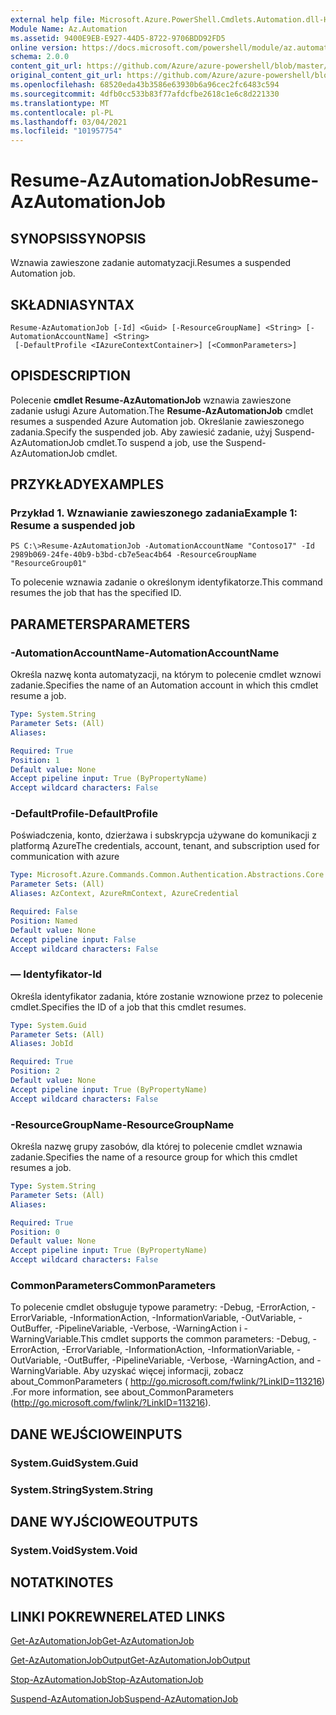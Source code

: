 ```yaml
---
external help file: Microsoft.Azure.PowerShell.Cmdlets.Automation.dll-Help.xml
Module Name: Az.Automation
ms.assetid: 9400E9EB-E927-44D5-8722-9706BDD92FD5
online version: https://docs.microsoft.com/powershell/module/az.automation/resume-azautomationjob
schema: 2.0.0
content_git_url: https://github.com/Azure/azure-powershell/blob/master/src/Automation/Automation/help/Resume-AzAutomationJob.md
original_content_git_url: https://github.com/Azure/azure-powershell/blob/master/src/Automation/Automation/help/Resume-AzAutomationJob.md
ms.openlocfilehash: 68520eda43b3586e63930b6a96cec2fc6483c594
ms.sourcegitcommit: 4dfb0cc533b83f77afdcfbe2618c1e6c8d221330
ms.translationtype: MT
ms.contentlocale: pl-PL
ms.lasthandoff: 03/04/2021
ms.locfileid: "101957754"
---
```

# <span data-ttu-id="92404-101">Resume-AzAutomationJob</span><span class="sxs-lookup"><span data-stu-id="92404-101">Resume-AzAutomationJob</span></span>

## <span data-ttu-id="92404-102">SYNOPSIS</span><span class="sxs-lookup"><span data-stu-id="92404-102">SYNOPSIS</span></span>
<span data-ttu-id="92404-103">Wznawia zawieszone zadanie automatyzacji.</span><span class="sxs-lookup"><span data-stu-id="92404-103">Resumes a suspended Automation job.</span></span>

## <span data-ttu-id="92404-104">SKŁADNIA</span><span class="sxs-lookup"><span data-stu-id="92404-104">SYNTAX</span></span>

```
Resume-AzAutomationJob [-Id] <Guid> [-ResourceGroupName] <String> [-AutomationAccountName] <String>
 [-DefaultProfile <IAzureContextContainer>] [<CommonParameters>]
```

## <span data-ttu-id="92404-105">OPIS</span><span class="sxs-lookup"><span data-stu-id="92404-105">DESCRIPTION</span></span>
<span data-ttu-id="92404-106">Polecenie **cmdlet Resume-AzAutomationJob** wznawia zawieszone zadanie usługi Azure Automation.</span><span class="sxs-lookup"><span data-stu-id="92404-106">The **Resume-AzAutomationJob** cmdlet resumes a suspended Azure Automation job.</span></span>
<span data-ttu-id="92404-107">Określanie zawieszonego zadania.</span><span class="sxs-lookup"><span data-stu-id="92404-107">Specify the suspended job.</span></span>
<span data-ttu-id="92404-108">Aby zawiesić zadanie, użyj Suspend-AzAutomationJob cmdlet.</span><span class="sxs-lookup"><span data-stu-id="92404-108">To suspend a job, use the Suspend-AzAutomationJob cmdlet.</span></span>

## <span data-ttu-id="92404-109">PRZYKŁADY</span><span class="sxs-lookup"><span data-stu-id="92404-109">EXAMPLES</span></span>

### <span data-ttu-id="92404-110">Przykład 1. Wznawianie zawieszonego zadania</span><span class="sxs-lookup"><span data-stu-id="92404-110">Example 1: Resume a suspended job</span></span>
```
PS C:\>Resume-AzAutomationJob -AutomationAccountName "Contoso17" -Id 2989b069-24fe-40b9-b3bd-cb7e5eac4b64 -ResourceGroupName "ResourceGroup01"
```

<span data-ttu-id="92404-111">To polecenie wznawia zadanie o określonym identyfikatorze.</span><span class="sxs-lookup"><span data-stu-id="92404-111">This command resumes the job that has the specified ID.</span></span>

## <span data-ttu-id="92404-112">PARAMETERS</span><span class="sxs-lookup"><span data-stu-id="92404-112">PARAMETERS</span></span>

### <span data-ttu-id="92404-113">-AutomationAccountName</span><span class="sxs-lookup"><span data-stu-id="92404-113">-AutomationAccountName</span></span>
<span data-ttu-id="92404-114">Określa nazwę konta automatyzacji, na którym to polecenie cmdlet wznowi zadanie.</span><span class="sxs-lookup"><span data-stu-id="92404-114">Specifies the name of an Automation account in which this cmdlet resume a job.</span></span>

```yaml
Type: System.String
Parameter Sets: (All)
Aliases:

Required: True
Position: 1
Default value: None
Accept pipeline input: True (ByPropertyName)
Accept wildcard characters: False
```

### <span data-ttu-id="92404-115">-DefaultProfile</span><span class="sxs-lookup"><span data-stu-id="92404-115">-DefaultProfile</span></span>
<span data-ttu-id="92404-116">Poświadczenia, konto, dzierżawa i subskrypcja używane do komunikacji z platformą Azure</span><span class="sxs-lookup"><span data-stu-id="92404-116">The credentials, account, tenant, and subscription used for communication with azure</span></span>

```yaml
Type: Microsoft.Azure.Commands.Common.Authentication.Abstractions.Core.IAzureContextContainer
Parameter Sets: (All)
Aliases: AzContext, AzureRmContext, AzureCredential

Required: False
Position: Named
Default value: None
Accept pipeline input: False
Accept wildcard characters: False
```

### <span data-ttu-id="92404-117">— Identyfikator</span><span class="sxs-lookup"><span data-stu-id="92404-117">-Id</span></span>
<span data-ttu-id="92404-118">Określa identyfikator zadania, które zostanie wznowione przez to polecenie cmdlet.</span><span class="sxs-lookup"><span data-stu-id="92404-118">Specifies the ID of a job that this cmdlet resumes.</span></span>

```yaml
Type: System.Guid
Parameter Sets: (All)
Aliases: JobId

Required: True
Position: 2
Default value: None
Accept pipeline input: True (ByPropertyName)
Accept wildcard characters: False
```

### <span data-ttu-id="92404-119">-ResourceGroupName</span><span class="sxs-lookup"><span data-stu-id="92404-119">-ResourceGroupName</span></span>
<span data-ttu-id="92404-120">Określa nazwę grupy zasobów, dla której to polecenie cmdlet wznawia zadanie.</span><span class="sxs-lookup"><span data-stu-id="92404-120">Specifies the name of a resource group for which this cmdlet resumes a job.</span></span>

```yaml
Type: System.String
Parameter Sets: (All)
Aliases:

Required: True
Position: 0
Default value: None
Accept pipeline input: True (ByPropertyName)
Accept wildcard characters: False
```

### <span data-ttu-id="92404-121">CommonParameters</span><span class="sxs-lookup"><span data-stu-id="92404-121">CommonParameters</span></span>
<span data-ttu-id="92404-122">To polecenie cmdlet obsługuje typowe parametry: -Debug, -ErrorAction, -ErrorVariable, -InformationAction, -InformationVariable, -OutVariable, -OutBuffer, -PipelineVariable, -Verbose, -WarningAction i -WarningVariable.</span><span class="sxs-lookup"><span data-stu-id="92404-122">This cmdlet supports the common parameters: -Debug, -ErrorAction, -ErrorVariable, -InformationAction, -InformationVariable, -OutVariable, -OutBuffer, -PipelineVariable, -Verbose, -WarningAction, and -WarningVariable.</span></span> <span data-ttu-id="92404-123">Aby uzyskać więcej informacji, zobacz about_CommonParameters ( http://go.microsoft.com/fwlink/?LinkID=113216) .</span><span class="sxs-lookup"><span data-stu-id="92404-123">For more information, see about_CommonParameters (http://go.microsoft.com/fwlink/?LinkID=113216).</span></span>

## <span data-ttu-id="92404-124">DANE WEJŚCIOWE</span><span class="sxs-lookup"><span data-stu-id="92404-124">INPUTS</span></span>

### <span data-ttu-id="92404-125">System.Guid</span><span class="sxs-lookup"><span data-stu-id="92404-125">System.Guid</span></span>

### <span data-ttu-id="92404-126">System.String</span><span class="sxs-lookup"><span data-stu-id="92404-126">System.String</span></span>

## <span data-ttu-id="92404-127">DANE WYJŚCIOWE</span><span class="sxs-lookup"><span data-stu-id="92404-127">OUTPUTS</span></span>

### <span data-ttu-id="92404-128">System.Void</span><span class="sxs-lookup"><span data-stu-id="92404-128">System.Void</span></span>

## <span data-ttu-id="92404-129">NOTATKI</span><span class="sxs-lookup"><span data-stu-id="92404-129">NOTES</span></span>

## <span data-ttu-id="92404-130">LINKI POKREWNE</span><span class="sxs-lookup"><span data-stu-id="92404-130">RELATED LINKS</span></span>

[<span data-ttu-id="92404-131">Get-AzAutomationJob</span><span class="sxs-lookup"><span data-stu-id="92404-131">Get-AzAutomationJob</span></span>](./Get-AzAutomationJob.md)

[<span data-ttu-id="92404-132">Get-AzAutomationJobOutput</span><span class="sxs-lookup"><span data-stu-id="92404-132">Get-AzAutomationJobOutput</span></span>](./Get-AzAutomationJobOutput.md)

[<span data-ttu-id="92404-133">Stop-AzAutomationJob</span><span class="sxs-lookup"><span data-stu-id="92404-133">Stop-AzAutomationJob</span></span>](./Stop-AzAutomationJob.md)

[<span data-ttu-id="92404-134">Suspend-AzAutomationJob</span><span class="sxs-lookup"><span data-stu-id="92404-134">Suspend-AzAutomationJob</span></span>](./Suspend-AzAutomationJob.md)


